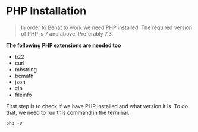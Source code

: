 # PHP Installation
> In order to Behat to work we need PHP installed. The required version of PHP is 7 and above. Preferably 7.3.

**The following PHP extensions are needed too**

- bz2
- curl
- mbstring
- bcmath
- json
- zip
- fileinfo

First step is to check if we have PHP installed and what version it is. To do that, we need to run this command in the terminal.

```
php -v
```

 
